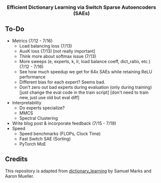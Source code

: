 <h3 align="center">
  Efficient Dictionary Learning via Switch Sparse Autoencoders (SAEs)
</h3>

## To-Do
* Metrics (7/12 - 7/16)
  - Load balancing loss (7/13)
  - AuxK loss (7/13) [not really important]
  - Think more about softmax issue (7/13)
  - More sweeps (e, experts, k, lr, load balance coeff, dict_ratio, etc.) (7/12 - 7/16)
  - See how much speedup we get for 64x SAEs while retaining ReLU performance
  - Different bias for each expert? Seems bad.
  - Don't zero out bad experts during evaluation (only during training) [just change the eval code in the train script] [don't need to train new, just use old but eval diff]
* Interpretability
  - Do experts specialize?
  - MMCS
  - Spectral Clustering
* Write blog post & incorporate feedback (7/15 - 7/19)
* Speed
  - Speed benchmarks (FLOPs, Clock Time)
  - Fast Switch SAE (Sorting)
  - PyTorch MoE

## Credits
This repository is adapted from [dictionary_learning](https://github.com/saprmarks/dictionary_learning) by Samuel Marks and Aaron Mueller.
